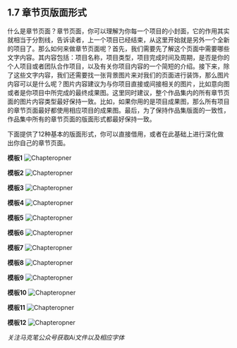 ## 1.7 章节页版面形式

什么是章节页面？章节页面，你可以理解为你每一个项目的小封面，它的作用其实就相当于分割线，告诉读者，上一个项目已经结束，从这里开始就是另外一个全新的项目了。那么如何来做章节页面呢？首先，我们需要先了解这个页面中需要哪些文字内容。其内容包括：项目名称，项目类型，项目完成时间及周期，是否是你的个人项目或者团队合作项目，以及有关你项目内容的一个简短的介绍。接下来，除了这些文字内容，我们还需要找一张背景图片来对我们的页面进行装饰，那么图片内容可以是什么呢？图片内容建议为与你项目直接或间接相关的图片，比如意向图或者是你项目中所完成的最终成果图。这里同时建议，整个作品集内的所有章节页面的图片内容类型最好保持一致。比如，如果你用的是项目成果图，那么所有项目的章节页面最好都使用相应项目的成果图。最后，为了保持作品集版面的一致性，作品集中所有的章节页面的版面形式都最好保持一致。

下面提供了12种基本的版面形式，你可以直接借用，或者在此基础上进行深化做出你自己的章节页面。

**模板1**
![Chapteropner](http://kitpic.makebi.net/layout/c7/ldk_25.jpg)

**模板2**
![Chapteropner](http://kitpic.makebi.net/layout/c7/ldk_26.jpg)

**模板3**
![Chapteropner](http://kitpic.makebi.net/layout/c7/ldk_27.jpg)

**模板4**
![Chapteropner](http://kitpic.makebi.net/layout/c7/ldk_28.jpg)

**模板5**
![Chapteropner](http://kitpic.makebi.net/layout/c7/ldk_29.jpg)

**模板6**
![Chapteropner](http://kitpic.makebi.net/layout/c7/ldk_30.jpg)

**模板7**
![Chapteropner](http://kitpic.makebi.net/layout/c7/ldk_31.jpg)

**模板8**
![Chapteropner](http://kitpic.makebi.net/layout/c7/ldk_32.jpg)

**模板9**
![Chapteropner](http://kitpic.makebi.net/layout/c7/ldk_33.jpg)

**模板10**
![Chapteropner](http://kitpic.makebi.net/layout/c7/ldk_34.jpg)

**模板11**
![Chapteropner](http://kitpic.makebi.net/layout/c7/ldk_35.jpg)

**模板12**
![Chapteropner](http://kitpic.makebi.net/layout/c7/ldk_36.jpg)

*关注马克笔公众号获取Ai文件以及相应字体*